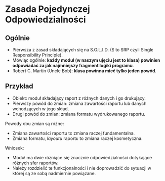 # Zasada Pojedynczej Odpowiedzialności

## Ogólnie

* Pierwsza z zasad składających się na S.O.L.I.D. (S to SRP czyli Single Responsibility Principle).
* Mówiąc ogólnie: **każdy moduł (w naszym ujęciu jest to klasa) powinien odpowiadać za jak najmniejszy fragment logiki programu**.
* Robert C. Martin (Uncle Bob): **klasa powinna mieć tylko jeden powód**.

## Przykład 

* Obiekt: moduł składający raport z różnych danych i go drukujący.
* Pierwszy powód do zmian: zmiana zawartości raportu lub danych wchodzących w jego skład.
* Drugi powód do zmian: zmiana formatu wydrukowanego raportu.

Powody obu zmian są różne:
* Zmiana zawartości raportu to zmiana raczej fundamentalna.
* Zmiana formatu, *layoutu* raportu to zmiana raczej kosmetyczna.

Wniosek:
* Moduł ma dwie różniące się znacznie odpowiedzialności dotykające różnych sfer raportów.
* Należy rozdzielić te funkcjonalności i nie doprowadzić do sytuacji w której są ze sobą nadmiernie powiązane.
